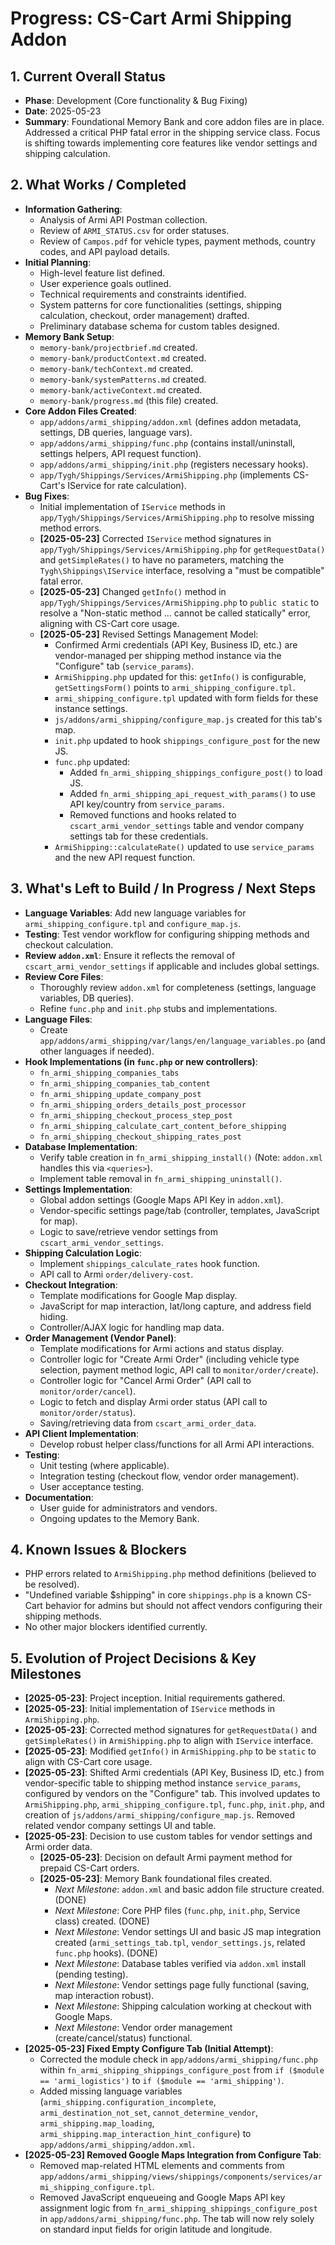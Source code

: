 # Progress: CS-Cart Armi Shipping Addon

## 1. Current Overall Status
*   **Phase**: Development (Core functionality & Bug Fixing)
*   **Date**: 2025-05-23
*   **Summary**: Foundational Memory Bank and core addon files are in place. Addressed a critical PHP fatal error in the shipping service class. Focus is shifting towards implementing core features like vendor settings and shipping calculation.

## 2. What Works / Completed
*   **Information Gathering**:
    *   Analysis of Armi API Postman collection.
    *   Review of `ARMI_STATUS.csv` for order statuses.
    *   Review of `Campos.pdf` for vehicle types, payment methods, country codes, and API payload details.
*   **Initial Planning**:
    *   High-level feature list defined.
    *   User experience goals outlined.
    *   Technical requirements and constraints identified.
    *   System patterns for core functionalities (settings, shipping calculation, checkout, order management) drafted.
    *   Preliminary database schema for custom tables designed.
*   **Memory Bank Setup**:
    *   `memory-bank/projectbrief.md` created.
    *   `memory-bank/productContext.md` created.
    *   `memory-bank/techContext.md` created.
    *   `memory-bank/systemPatterns.md` created.
    *   `memory-bank/activeContext.md` created.
    *   `memory-bank/progress.md` (this file) created.
*   **Core Addon Files Created**:
    *   `app/addons/armi_shipping/addon.xml` (defines addon metadata, settings, DB queries, language vars).
    *   `app/addons/armi_shipping/func.php` (contains install/uninstall, settings helpers, API request function).
    *   `app/addons/armi_shipping/init.php` (registers necessary hooks).
    *   `app/Tygh/Shippings/Services/ArmiShipping.php` (implements CS-Cart's IService for rate calculation).
*   **Bug Fixes**:
    *   Initial implementation of `IService` methods in `app/Tygh/Shippings/Services/ArmiShipping.php` to resolve missing method errors.
    *   **[2025-05-23]** Corrected `IService` method signatures in `app/Tygh/Shippings/Services/ArmiShipping.php` for `getRequestData()` and `getSimpleRates()` to have no parameters, matching the `Tygh\Shippings\IService` interface, resolving a "must be compatible" fatal error.
    *   **[2025-05-23]** Changed `getInfo()` method in `app/Tygh/Shippings/Services/ArmiShipping.php` to `public static` to resolve a "Non-static method ... cannot be called statically" error, aligning with CS-Cart core usage.
    *   **[2025-05-23]** Revised Settings Management Model:
        *   Confirmed Armi credentials (API Key, Business ID, etc.) are vendor-managed per shipping method instance via the "Configure" tab (`service_params`).
        *   `ArmiShipping.php` updated for this: `getInfo()` is configurable, `getSettingsForm()` points to `armi_shipping_configure.tpl`.
        *   `armi_shipping_configure.tpl` updated with form fields for these instance settings.
        *   `js/addons/armi_shipping/configure_map.js` created for this tab's map.
        *   `init.php` updated to hook `shippings_configure_post` for the new JS.
        *   `func.php` updated:
            *   Added `fn_armi_shipping_shippings_configure_post()` to load JS.
            *   Added `fn_armi_shipping_api_request_with_params()` to use API key/country from `service_params`.
            *   Removed functions and hooks related to `cscart_armi_vendor_settings` table and vendor company settings tab for these credentials.
        *   `ArmiShipping::calculateRate()` updated to use `service_params` and the new API request function.

## 3. What's Left to Build / In Progress / Next Steps
*   **Language Variables**: Add new language variables for `armi_shipping_configure.tpl` and `configure_map.js`.
*   **Testing**: Test vendor workflow for configuring shipping methods and checkout calculation.
*   **Review `addon.xml`**: Ensure it reflects the removal of `cscart_armi_vendor_settings` if applicable and includes global settings.
*   **Review Core Files**:
    *   Thoroughly review `addon.xml` for completeness (settings, language variables, DB queries).
    *   Refine `func.php` and `init.php` stubs and implementations.
*   **Language Files**:
    *   Create `app/addons/armi_shipping/var/langs/en/language_variables.po` (and other languages if needed).
*   **Hook Implementations (in `func.php` or new controllers)**:
    *   `fn_armi_shipping_companies_tabs`
    *   `fn_armi_shipping_companies_tab_content`
    *   `fn_armi_shipping_update_company_post`
    *   `fn_armi_shipping_orders_details_post_processor`
    *   `fn_armi_shipping_checkout_process_step_post`
    *   `fn_armi_shipping_calculate_cart_content_before_shipping`
    *   `fn_armi_shipping_checkout_shipping_rates_post`
*   **Database Implementation**:
    *   Verify table creation in `fn_armi_shipping_install()` (Note: `addon.xml` handles this via `<queries>`).
    *   Implement table removal in `fn_armi_shipping_uninstall()`.
*   **Settings Implementation**:
    *   Global addon settings (Google Maps API Key in `addon.xml`).
    *   Vendor-specific settings page/tab (controller, templates, JavaScript for map).
    *   Logic to save/retrieve vendor settings from `cscart_armi_vendor_settings`.
*   **Shipping Calculation Logic**:
    *   Implement `shippings_calculate_rates` hook function.
    *   API call to Armi `order/delivery-cost`.
*   **Checkout Integration**:
    *   Template modifications for Google Map display.
    *   JavaScript for map interaction, lat/long capture, and address field hiding.
    *   Controller/AJAX logic for handling map data.
*   **Order Management (Vendor Panel)**:
    *   Template modifications for Armi actions and status display.
    *   Controller logic for "Create Armi Order" (including vehicle type selection, payment method logic, API call to `monitor/order/create`).
    *   Controller logic for "Cancel Armi Order" (API call to `monitor/order/cancel`).
    *   Logic to fetch and display Armi order status (API call to `monitor/order/status`).
    *   Saving/retrieving data from `cscart_armi_order_data`.
*   **API Client Implementation**:
    *   Develop robust helper class/functions for all Armi API interactions.
*   **Testing**:
    *   Unit testing (where applicable).
    *   Integration testing (checkout flow, vendor order management).
    *   User acceptance testing.
*   **Documentation**:
    *   User guide for administrators and vendors.
    *   Ongoing updates to the Memory Bank.

## 4. Known Issues & Blockers
*   PHP errors related to `ArmiShipping.php` method definitions (believed to be resolved).
*   "Undefined variable $shipping" in core `shippings.php` is a known CS-Cart behavior for admins but should not affect vendors configuring their shipping methods.
*   No other major blockers identified currently.

## 5. Evolution of Project Decisions & Key Milestones
*   **[2025-05-23]**: Project inception. Initial requirements gathered.
*   **[2025-05-23]**: Initial implementation of `IService` methods in `ArmiShipping.php`.
*   **[2025-05-23]**: Corrected method signatures for `getRequestData()` and `getSimpleRates()` in `ArmiShipping.php` to align with `IService` interface.
*   **[2025-05-23]**: Modified `getInfo()` in `ArmiShipping.php` to be `static` to align with CS-Cart core usage.
*   **[2025-05-23]**: Shifted Armi credentials (API Key, Business ID, etc.) from vendor-specific table to shipping method instance `service_params`, configured by vendors on the "Configure" tab. This involved updates to `ArmiShipping.php`, `armi_shipping_configure.tpl`, `func.php`, `init.php`, and creation of `js/addons/armi_shipping/configure_map.js`. Removed related vendor company settings UI and table.
*   **[2025-05-23]**: Decision to use custom tables for vendor settings and Armi order data.
    *   **[2025-05-23]**: Decision on default Armi payment method for prepaid CS-Cart orders.
    *   **[2025-05-23]**: Memory Bank foundational files created.
        *   *Next Milestone*: `addon.xml` and basic addon file structure created. (DONE)
        *   *Next Milestone*: Core PHP files (`func.php`, `init.php`, Service class) created. (DONE)
        *   *Next Milestone*: Vendor settings UI and basic JS map integration created (`armi_settings_tab.tpl`, `vendor_settings.js`, related `func.php` hooks). (DONE)
        *   *Next Milestone*: Database tables verified via `addon.xml` install (pending testing).
        *   *Next Milestone*: Vendor settings page fully functional (saving, map interaction robust).
        *   *Next Milestone*: Shipping calculation working at checkout with Google Maps.
        *   *Next Milestone*: Vendor order management (create/cancel/status) functional.
*   **[2025-05-23] Fixed Empty Configure Tab (Initial Attempt)**:
    *   Corrected the module check in `app/addons/armi_shipping/func.php` within `fn_armi_shipping_shippings_configure_post` from `if ($module == 'armi_logistics')` to `if ($module == 'armi_shipping')`.
    *   Added missing language variables (`armi_shipping.configuration_incomplete`, `armi_destination_not_set`, `cannot_determine_vendor`, `armi_shipping.map_loading`, `armi_shipping.map_interaction_hint_configure`) to `app/addons/armi_shipping/addon.xml`.
*   **[2025-05-23] Removed Google Maps Integration from Configure Tab**:
    *   Removed map-related HTML elements and comments from `app/addons/armi_shipping/views/shippings/components/services/armi_shipping_configure.tpl`.
    *   Removed JavaScript enqueueing and Google Maps API key assignment logic from `fn_armi_shipping_shippings_configure_post` in `app/addons/armi_shipping/func.php`. The tab will now rely solely on standard input fields for origin latitude and longitude.
